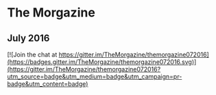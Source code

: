 # The Morgazine
## July 2016

[![Join the chat at https://gitter.im/TheMorgazine/themorgazine072016](https://badges.gitter.im/TheMorgazine/themorgazine072016.svg)](https://gitter.im/TheMorgazine/themorgazine072016?utm_source=badge&utm_medium=badge&utm_campaign=pr-badge&utm_content=badge)